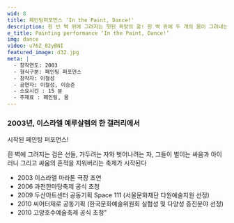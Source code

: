 ```yaml
---
wid: 8
title: 페인팅퍼포먼스 'In the Paint, Dance!'
description: 흰 빈 벽 위에 그려지는 헛된 욕망의 꿈! 흰 벽 위에 두 개의 몸이 그려내는 환상 코믹 페인팅 퍼포먼스!
e_title: Painting performance ‘In the Paint, Dance!’
img: dance
video: u76Z_82yBNI
featured_image: d32.jpg
meta: |
  - 창작연도: 2003
  - 형식구분: 페인팅 퍼포먼스
  - 창작자: 이철성
  - 공연자: 이철성, 이승준
  - 소요시간 : 15 분
  - 주재료 : 페인팅, 몸
---
```


### 2003년, 이스라엘 예루살렘의 한 갤러리에서 
시작된 페인팅 퍼포먼스!

흰 벽에 그려지는 검은 선들,
가두려는 자와 벗어나려는 자, 그들이 벌이는 싸움과 아이러니
그리고 싸움의 흔적을 지워버리는 축제가 시작된다


- 2003 이스라엘 마라톤 극장 초연
- 2006 과천한마당축제 공식 초청
- 2009 두산아트센터 공동기획 Space 111 (서울문화재단 다원예술지원 선정)
- 2010 씨어터제로 공동기획 (한국문화예술위원회 실험성 및 다양성 증진분야 선정)
- 2010 고양호수예술축제 공식 초청"
